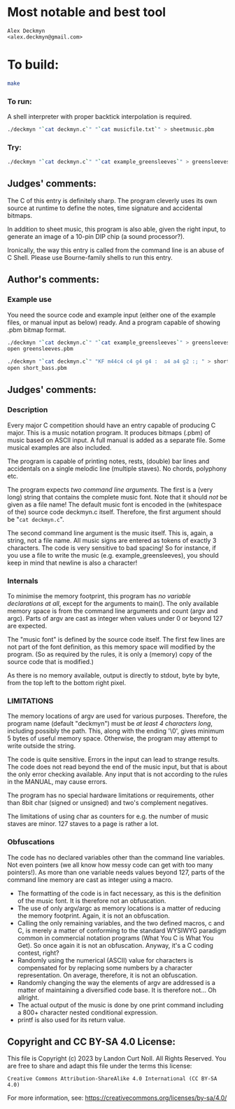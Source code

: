 # Most notable and best tool

    Alex Deckmyn  
    <alex.deckmyn@gmail.com>  

# To build:

```sh
make
```

### To run:

A shell interpreter with proper backtick interpolation is required.

```sh
./deckmyn "`cat deckmyn.c`" "`cat musicfile.txt`" > sheetmusic.pbm
```

### Try:

```sh
./deckmyn "`cat deckmyn.c`" "`cat example_greensleeves`" > greensleeves.pbm
```

## Judges' comments:

The C of this entry is definitely sharp. The program cleverly uses its own
source at runtime to define the notes, time signature and accidental bitmaps.

In addition to sheet music, this program is also able, given the right input,
to generate an image of a 10-pin DIP chip (a sound processor?).

Ironically, the way this entry is called from the command line is an abuse of C Shell.
Please use Bourne-family shells to run this entry.

## Author's comments:

### Example use

You need the source code and example input (either one of the example files, or manual input as below) ready. And a program capable of showing .pbm bitmap format.

```sh
./deckmyn "`cat deckmyn.c`" "`cat example_greensleeves`" > greensleeves.pbm
open greensleeves.pbm
```

```sh
./deckmyn "`cat deckmyn.c`" "KF m44c4 c4 g4 g4 :  a4 a4 g2 :; " > short_bass.pbm
open short_bass.pbm
```

## Judges' comments:

### Description

Every major C competition should have an entry capable of producing C major.
This is a music notation program. It produces bitmaps (.pbm) of music based on ASCII input. A full manual is added as a separate file. Some musical examples are also included.

The program is capable of printing notes, rests, (double) bar lines and accidentals on a single melodic line (multiple staves). No chords, polyphony etc.

The program expects *two command line arguments*. The first is a (very long) string that contains the complete music font. Note that it should *not* be given as a file name! The default music font is encoded in the (whitespace of the) source code deckmyn.c itself. Therefore, the first argument should be "`cat deckmyn.c`".

The second command line argument is the music itself. This is, again, a string, not a file name. All music signs are entered as tokens of exactly 3 characters. The code is very sensitive to bad spacing! So for instance, if you use a file to write the music (e.g. example\_greensleeves), you should keep in mind that newline is also a character! 

### Internals

To minimise the memory footprint, this program has *no variable declarations at all*, except for the arguments to main(). The only available memory space is from the command line arguments and count (argv and argc). Parts of argv are cast as integer when values under 0 or beyond 127 are expected.

The "music font" is defined by the source code itself. The first few lines are not part of the font definition, as this memory space will modified by the program. (So as required by the rules, it is only a (memory) copy of the source code that is modified.)

As there is no memory available, output is directly to stdout, byte by byte, from the top left to the bottom right pixel.

### LIMITATIONS

The memory locations of argv are used for various purposes. Therefore, the program name (default "deckmyn") must be *at least 4 characters long*, including possibly the path. This, along with the ending '\0', gives minimum 5 bytes of useful memory space. Otherwise, the program may attempt to write outside the string. 

The code is quite sensitive. Errors in the input can lead to strange results. The code does not read beyond the end of the music input, but that is about the only error checking available. Any input that is not according to the rules in the MANUAL, may cause errors. 

The program has no special hardware limitations or requirements, other than 8bit char (signed or unsigned) and two's complement negatives. 

The limitations of using char as counters for e.g. the number of music staves are minor. 127 staves to a page is rather a lot.

### Obfuscations

The code has no declared variables other than the command line variables. Not even pointers (we all know how messy code can get with too many pointers!). As more than one variable needs values beyond 127, parts of the command line memory are cast as integer using a macro.

- The formatting of the code is in fact necessary, as this is the definition of the music font. It is therefore not an obfuscation.
- The use of only argv/argc as memory locations is a matter of reducing the memory footprint. Again, it is not an obfuscation.
- Calling the only remaining variables, and the two defined macros, c and C, is merely a matter of conforming to the standard WYSIWYG paradigm common in commercial notation programs (What You C is What You Get). So once again it is not an obfuscation. Anyway, it's a C coding contest, right?
- Randomly using the numerical (ASCII) value for characters is compensated for by replacing some numbers by a character representation. On average, therefore, it is not an obfuscation.
- Randomly changing the way the elements of argv are addressed is a matter of maintaining a diversified code base. It is therefore not... Oh allright.
- The actual output of the music is done by one print command including a 800+ character nested conditional expression.
- printf is also used for its return value.

## Copyright and CC BY-SA 4.0 License:

This file is Copyright (c) 2023 by Landon Curt Noll.  All Rights Reserved.
You are free to share and adapt this file under the terms this license:

    Creative Commons Attribution-ShareAlike 4.0 International (CC BY-SA 4.0)

For more information, see: https://creativecommons.org/licenses/by-sa/4.0/
